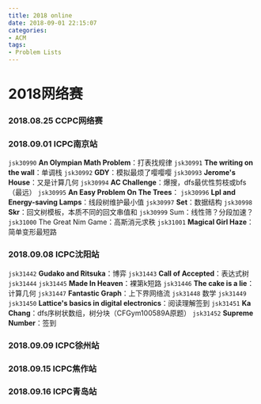 ```yaml
---
title: 2018 online
date: 2018-09-01 22:15:07
categories: 
- ACM
tags: 
- Problem Lists
---
```

# **2018网络赛**
<!--more-->
### **2018.08.25 CCPC网络赛**
<!-- <i class="fa fa-square-o"></i> ``
<i class="fa fa-square-o"></i> ``
<i class="fa fa-square-o"></i> ``
<i class="fa fa-square-o"></i> ``
<i class="fa fa-square-o"></i> ``
<i class="fa fa-square-o"></i> ``
<i class="fa fa-square-o"></i> ``
<i class="fa fa-square-o"></i> ``
<i class="fa fa-square-o"></i> ``
<i class="fa fa-square-o"></i> ``
<i class="fa fa-square-o"></i> `` -->

### **2018.09.01 ICPC南京站**
<i class="fa fa-check-square-o"></i> `jsk30990` **An Olympian Math Problem**：打表找规律
<i class="fa fa-square-o"></i> `jsk30991` **The writing on the wall**：单调栈
<i class="fa fa-check-square-o"></i> `jsk30992` **GDY**：模拟最烦了嘤嘤嘤
<i class="fa fa-square-o"></i> `jsk30993` **Jerome's House**：又是计算几何
<i class="fa fa-check-square-o"></i> `jsk30994` **AC Challenge**：爆搜，dfs最优性剪枝或bfs（最远）
<i class="fa fa-square-o"></i> `jsk30995` **An Easy Problem On The Trees**：
<i class="fa fa-check-square-o"></i> `jsk30996` **Lpl and Energy-saving Lamps**：线段树维护最小值
<i class="fa fa-square-o"></i> `jsk30997` **Set**：数据结构
<i class="fa fa-check-square-o"></i> `jsk30998` **Skr**：回文树模板，本质不同的回文串值和
<i class="fa fa-square-o"></i> `jsk30999` Sum：线性筛？分段加速？
<i class="fa fa-square-o"></i> `jsk31000` The Great Nim Game：高斯消元求秩
<i class="fa fa-check-square-o"></i> `jsk31001` **Magical Girl Haze**：简单变形最短路

### **2018.09.08 ICPC沈阳站**
<i class="fa fa-square-o"></i> `jsk31442` **Gudako and Ritsuka**：博弈
<i class="fa fa-square-o"></i> `jsk31443` **Call of Accepted**：表达式树
<i class="fa fa-square-o"></i> `jsk31444` 
<i class="fa fa-check-square-o"></i> `jsk31445` **Made In Heaven**：裸第k短路
<i class="fa fa-square-o"></i> `jsk31446` **The cake is a lie**：计算几何
<i class="fa fa-check-square-o"></i> `jsk31447` **Fantastic Graph**：上下界网络流
<i class="fa fa-square-o"></i> `jsk31448` 数学
<i class="fa fa-square-o"></i> `jsk31449` 
<i class="fa fa-check-square-o"></i> `jsk31450` **Lattice's basics in digital electronics**：阅读理解签到
<i class="fa fa-square-o"></i> `jsk31451` **Ka Chang**：dfs序树状数组，树分块（CFGym100589A原题）
<i class="fa fa-check-square-o"></i> `jsk31452` **Supreme Number**：签到

### **2018.09.09 ICPC徐州站**
<!-- <i class="fa fa-square-o"></i> ``
<i class="fa fa-square-o"></i> ``
<i class="fa fa-square-o"></i> ``
<i class="fa fa-square-o"></i> ``
<i class="fa fa-square-o"></i> ``
<i class="fa fa-square-o"></i> ``
<i class="fa fa-square-o"></i> ``
<i class="fa fa-square-o"></i> ``
<i class="fa fa-square-o"></i> ``
<i class="fa fa-square-o"></i> ``
<i class="fa fa-square-o"></i> `` -->

### **2018.09.15 ICPC焦作站**
<!-- <i class="fa fa-square-o"></i> ``
<i class="fa fa-square-o"></i> ``
<i class="fa fa-square-o"></i> ``
<i class="fa fa-square-o"></i> ``
<i class="fa fa-square-o"></i> ``
<i class="fa fa-square-o"></i> ``
<i class="fa fa-square-o"></i> ``
<i class="fa fa-square-o"></i> ``
<i class="fa fa-square-o"></i> ``
<i class="fa fa-square-o"></i> ``
<i class="fa fa-square-o"></i> `` -->

### **2018.09.16 ICPC青岛站**
<!-- <i class="fa fa-square-o"></i> ``
<i class="fa fa-square-o"></i> ``
<i class="fa fa-square-o"></i> ``
<i class="fa fa-square-o"></i> ``
<i class="fa fa-square-o"></i> ``
<i class="fa fa-square-o"></i> ``
<i class="fa fa-square-o"></i> ``
<i class="fa fa-square-o"></i> ``
<i class="fa fa-square-o"></i> ``
<i class="fa fa-square-o"></i> ``
<i class="fa fa-square-o"></i> `` -->
